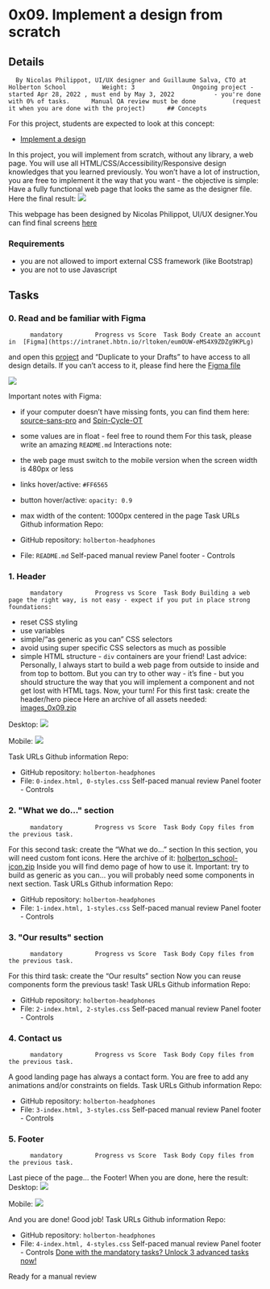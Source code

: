 # 0x09. Implement a design from scratch
## Details
      By Nicolas Philippot, UI/UX designer and Guillaume Salva, CTO at Holberton School          Weight: 3                Ongoing project - started Apr 28, 2022 , must end by May 3, 2022           - you're done with 0% of tasks.      Manual QA review must be done          (request it when you are done with the project)      ## Concepts
For this project, students are expected to look at this concept:
* [Implement a design](https://intranet.hbtn.io/concepts/220) 

In this project, you will implement from scratch, without any library, a web page. You will use all HTML/CSS/Accessibility/Responsive design knowledges that you learned previously. 
You won’t have a lot of instruction, you are free to implement it the way that you want - the objective is simple: Have a fully functional web page that looks the same as the designer file.
Here the final result:
 ![](https://holbertonintranet.s3.amazonaws.com/uploads/medias/2020/2/60df485eb772ecbad54a.jpg?X-Amz-Algorithm=AWS4-HMAC-SHA256&X-Amz-Credential=AKIARDDGGGOU5BHMTQX4%2F20220501%2Fus-east-1%2Fs3%2Faws4_request&X-Amz-Date=20220501T202336Z&X-Amz-Expires=86400&X-Amz-SignedHeaders=host&X-Amz-Signature=3082eaf191da00b333bc5fe2b2993d9133b5eb0ad877f99d322f0d9168fff4bf) 

This webpage has been designed by Nicolas Philippot, UI/UX designer.You can find final screens  [here](https://intranet-projects-files.s3.amazonaws.com/holbertonschool-webstack/622/Archive.zip) 

### Requirements
* you are not allowed to import external CSS framework (like Bootstrap)
* you are not to use Javascript
## Tasks
### 0. Read and be familiar with Figma
          mandatory         Progress vs Score  Task Body Create an account in  [Figma](https://intranet.hbtn.io/rltoken/eumOUW-eMS4X9ZDZg9KPLg) 
  and open this  [project](https://intranet.hbtn.io/rltoken/2ED3P1a2wnbQqRLi8aXJKw) 
  and “Duplicate to your Drafts” to have access to all design details.
If you can’t access to it, please find here the  [Figma file](https://intranet.hbtn.io/rltoken/NxsDNicWs5KSlsR94kt52A) 

 ![](https://holbertonintranet.s3.amazonaws.com/uploads/medias/2020/3/559ad8d43fb61e310e2b.png?X-Amz-Algorithm=AWS4-HMAC-SHA256&X-Amz-Credential=AKIARDDGGGOU5BHMTQX4%2F20220501%2Fus-east-1%2Fs3%2Faws4_request&X-Amz-Date=20220501T202336Z&X-Amz-Expires=86400&X-Amz-SignedHeaders=host&X-Amz-Signature=08a3d3632e6f14e76b1a05516b6a8e94e8178c7bd08de63762103190d67393db) 

Important notes with Figma:
* if your computer doesn’t have missing fonts, you can find them here: [source-sans-pro](https://intranet.hbtn.io/rltoken/wltHny-KZP3B8JFRvpmVjA) 
 and [Spin-Cycle-OT](https://intranet.hbtn.io/rltoken/Qb96K4nTPQJO1paP_OBELw) 

* some values are in float - feel free to round them
For this task, please write an amazing   ` README.md ` 
Interactions note:
* the web page must switch to the mobile version when the screen width is 480px or less
* links hover/active:  ` #FF6565 ` 
* button hover/active:  ` opacity: 0.9 ` 
* max width of the content: 1000px centered in the page
 Task URLs  Github information Repo:
* GitHub repository:  ` holberton-headphones ` 
* File:  ` README.md ` 
 Self-paced manual review  Panel footer - Controls 
### 1. Header
          mandatory         Progress vs Score  Task Body Building a web page the right way, is not easy - expect if you put in place strong foundations:
* reset CSS styling
* use variables
* simple/“as generic as you can” CSS selectors
* avoid using super specific CSS selectors as much as possible
* simple HTML structure -  ` div `  containers are your friend!
Last advice: Personally, I always start to build a web page from outside to inside and from top to bottom. But you can try to other way - it’s fine - but you should structure the way that you will implement a component and not get lost with HTML tags.
Now, your turn!
For this first task:  create the header/hero piece
Here an archive of all assets needed:  [images_0x09.zip](https://holbertonintranet.s3.amazonaws.com/uploads/misc/2020/3/d1597894d79386c83b9b.zip?X-Amz-Algorithm=AWS4-HMAC-SHA256&X-Amz-Credential=AKIARDDGGGOU5BHMTQX4%2F20220501%2Fus-east-1%2Fs3%2Faws4_request&X-Amz-Date=20220501T202336Z&X-Amz-Expires=345600&X-Amz-SignedHeaders=host&X-Amz-Signature=3c4b97763e6f45bddb58456c1ca3965e786609ebc04f2d1774f55016112a5c75) 

Desktop:
 ![](https://holbertonintranet.s3.amazonaws.com/uploads/medias/2020/3/4a93441c93989ad7ea72.gif?X-Amz-Algorithm=AWS4-HMAC-SHA256&X-Amz-Credential=AKIARDDGGGOU5BHMTQX4%2F20220501%2Fus-east-1%2Fs3%2Faws4_request&X-Amz-Date=20220501T202336Z&X-Amz-Expires=86400&X-Amz-SignedHeaders=host&X-Amz-Signature=27fd4b0ca71de0be8069caa7b918e617f4dce9073e66033d70fabb4d8f9f8ae3) 

Mobile:
 ![](https://holbertonintranet.s3.amazonaws.com/uploads/medias/2020/3/75a582f98640445a2dbf.gif?X-Amz-Algorithm=AWS4-HMAC-SHA256&X-Amz-Credential=AKIARDDGGGOU5BHMTQX4%2F20220501%2Fus-east-1%2Fs3%2Faws4_request&X-Amz-Date=20220501T202336Z&X-Amz-Expires=86400&X-Amz-SignedHeaders=host&X-Amz-Signature=d4dc6214411c309252b7ea0fbdd9957711887655531bd6d46b9e24e64c79f624) 

 Task URLs  Github information Repo:
* GitHub repository:  ` holberton-headphones ` 
* File:  ` 0-index.html, 0-styles.css ` 
 Self-paced manual review  Panel footer - Controls 
### 2. "What we do..." section
          mandatory         Progress vs Score  Task Body Copy files from the previous task.
For this second task:  create the “What we do…” section
In this section, you will need custom font icons. Here the archive of it:  [holberton_school-icon.zip](https://holbertonintranet.s3.amazonaws.com/uploads/misc/2020/3/7159d988278de54d859d.zip?X-Amz-Algorithm=AWS4-HMAC-SHA256&X-Amz-Credential=AKIARDDGGGOU5BHMTQX4%2F20220501%2Fus-east-1%2Fs3%2Faws4_request&X-Amz-Date=20220501T202336Z&X-Amz-Expires=345600&X-Amz-SignedHeaders=host&X-Amz-Signature=7d53d4d1d21b8b4e21cfb94d16817917598810375433ed60def3b01ed8f061b7) 
  Inside you will find demo page of how to use it.
Important:  try to build as generic as you can… you will probably need some components in next section.
 Task URLs  Github information Repo:
* GitHub repository:  ` holberton-headphones ` 
* File:  ` 1-index.html, 1-styles.css ` 
 Self-paced manual review  Panel footer - Controls 
### 3. "Our results" section
          mandatory         Progress vs Score  Task Body Copy files from the previous task.
For this third task:  create the “Our results” section
Now you can reuse components form the previous task!
 Task URLs  Github information Repo:
* GitHub repository:  ` holberton-headphones ` 
* File:  ` 2-index.html, 2-styles.css ` 
 Self-paced manual review  Panel footer - Controls 
### 4. Contact us
          mandatory         Progress vs Score  Task Body Copy files from the previous task.
A good landing page has always a contact form.
You are free to add any animations and/or constraints on fields.
 Task URLs  Github information Repo:
* GitHub repository:  ` holberton-headphones ` 
* File:  ` 3-index.html, 3-styles.css ` 
 Self-paced manual review  Panel footer - Controls 
### 5. Footer
          mandatory         Progress vs Score  Task Body Copy files from the previous task.
Last piece of the page… the Footer!
When you are done, here the result:
Desktop:
 ![](https://holbertonintranet.s3.amazonaws.com/uploads/medias/2020/3/3b5a9f7948a58d58bd43.gif?X-Amz-Algorithm=AWS4-HMAC-SHA256&X-Amz-Credential=AKIARDDGGGOU5BHMTQX4%2F20220501%2Fus-east-1%2Fs3%2Faws4_request&X-Amz-Date=20220501T202336Z&X-Amz-Expires=86400&X-Amz-SignedHeaders=host&X-Amz-Signature=7ecf9966eb0e052170ec169ad5098486bfa3e427cd242900ab1b44f5cf60a968) 

Mobile:
 ![](https://holbertonintranet.s3.amazonaws.com/uploads/medias/2020/3/83d6311e87d4775ca4b3.gif?X-Amz-Algorithm=AWS4-HMAC-SHA256&X-Amz-Credential=AKIARDDGGGOU5BHMTQX4%2F20220501%2Fus-east-1%2Fs3%2Faws4_request&X-Amz-Date=20220501T202336Z&X-Amz-Expires=86400&X-Amz-SignedHeaders=host&X-Amz-Signature=e7731195f9d39bbcf721bb5e96b3fbe12c9772f3115297d5befcb03c6c32e5ae) 

And you are done! 
Good job!
 Task URLs  Github information Repo:
* GitHub repository:  ` holberton-headphones ` 
* File:  ` 4-index.html, 4-styles.css ` 
 Self-paced manual review  Panel footer - Controls 
[Done with the mandatory tasks? Unlock 3 advanced tasks now!](https://intranet.hbtn.io/projects/622/unlock_optionals) 

Ready for a  manual review